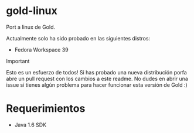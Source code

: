 # gold-linux
Port a linux de Gold.

Actualmente solo ha sido probado en las siguientes distros:
- Fedora Workspace 39

> [!IMPORTANT]  
> Esto es un esfuerzo de todos! Si has probado una nueva distribución porfa abre un pull request con los cambios a este readme. No dudes en abrir una issue si tienes algún problema para hacer funcionar esta versión de Gold :)


# Requerimientos 
- Java 1.6 SDK
